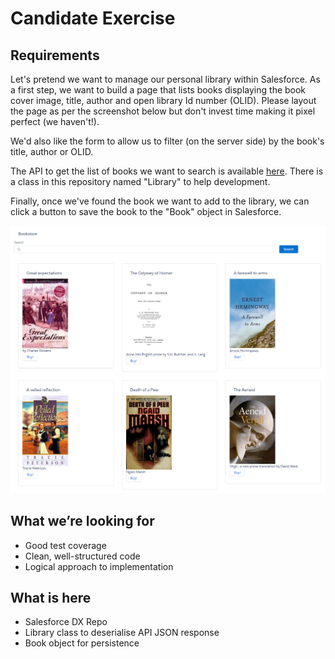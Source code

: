 # Candidate Exercise

## Requirements

Let's pretend we want to manage our personal library within Salesforce. As a first step, we want to build a page that lists books displaying the book cover image, title, author and open library Id number (OLID). Please layout the page as per the screenshot below but don't invest time making it pixel perfect (we haven't!).

We'd also like the form to allow us to filter (on the server side) by the book's title, author or OLID.

The API to get the list of books we want to search is available [here](https://openlibrary.org/api/books?bibkeys=OLID:OL22895148M,OLID:OL6990157M,OLID:OL7101974M,OLID:OL6732939M,OLID:OL7193048M,OLID:OL24347578M,OLID:OL24364628M,OLID:OL24180216M,OLID:OL24948637M,OLID:OL1631378M,OLID:OL979600M,OLID:OL33674M,OLID:OL7950349M,OLID:OL349749M,OLID:OL30460M,OLID:OL24347578M&jscmd=data&format=json). There is a class in this repository named "Library" to help development.

Finally, once we've found the book we want to add to the library, we can click a button to save the book to the "Book" object in Salesforce.


![Screenshot](screenshot.png)

## What we’re looking for

* Good test coverage
* Clean, well-structured code
* Logical approach to implementation

## What is here

- Salesforce DX Repo
- Library class to deserialise API JSON response
- Book object for persistence